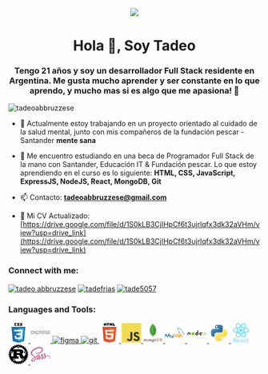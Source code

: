 <div align="center">
  <img src="https://media.giphy.com/media/3oKIPnAiaMCws8nOsE/giphy.gif" width="200">
</div>
<h1 align="center"> Hola 👋, Soy Tadeo</h1>
<h3 align="center">Tengo 21 años y soy un desarrollador Full Stack residente en Argentina. Me gusta mucho aprender y ser constante en lo que aprendo, y mucho mas si es algo que me apasiona! 🙌</h3>

<p align="left"> <img src="https://komarev.com/ghpvc/?username=tadeoabbruzzese&label=Profile%20views&color=0e75b6&style=flat" alt="tadeoabbruzzese" /> </p>

- 🔭 Actualmente estoy trabajando en un proyecto orientado al cuidado de la salud mental, junto con mis compañeros de la fundación pescar - Santander **mente sana**

- 🌱 Me encuentro estudiando en una beca de Programador Full Stack de la mano con Santander, Educación IT & Fundación pescar. Lo que estoy aprendiendo en el curso es lo siguiente: **HTML, CSS, JavaScript, ExpressJS, NodeJS, React, MongoDB, Git**

- 📫 Contacto: **tadeoabbruzzese@gmail.com**

- 📄 Mi CV Actualizado: [https://drive.google.com/file/d/1S0kLB3CjIHpCf6t3ujrlqfx3dk32aVHm/view?usp=drive_link](https://drive.google.com/file/d/1S0kLB3CjIHpCf6t3ujrlqfx3dk32aVHm/view?usp=drive_link)

<h3 align="left">Connect with me:</h3>
<p align="left">
<a href="https://linkedin.com/in/tadeo abbruzzese" target="blank"><img align="center" src="https://raw.githubusercontent.com/rahuldkjain/github-profile-readme-generator/master/src/images/icons/Social/linked-in-alt.svg" alt="tadeo abbruzzese" height="30" width="40" /></a>
<a href="https://instagram.com/tadefrias" target="blank"><img align="center" src="https://raw.githubusercontent.com/rahuldkjain/github-profile-readme-generator/master/src/images/icons/Social/instagram.svg" alt="tadefrias" height="30" width="40" /></a>
<a href="https://discord.gg/tade5057" target="blank"><img align="center" src="https://raw.githubusercontent.com/rahuldkjain/github-profile-readme-generator/master/src/images/icons/Social/discord.svg" alt="tade5057" height="30" width="40" /></a>
</p>

<h3 align="left">Languages and Tools:</h3>
<p align="left"> <a href="https://www.w3schools.com/css/" target="_blank" rel="noreferrer"> <img src="https://raw.githubusercontent.com/devicons/devicon/master/icons/css3/css3-original-wordmark.svg" alt="css3" width="40" height="40"/> </a> <a href="https://expressjs.com" target="_blank" rel="noreferrer"> <img src="https://raw.githubusercontent.com/devicons/devicon/master/icons/express/express-original-wordmark.svg" alt="express" width="40" height="40"/> </a> <a href="https://www.figma.com/" target="_blank" rel="noreferrer"> <img src="https://www.vectorlogo.zone/logos/figma/figma-icon.svg" alt="figma" width="40" height="40"/> </a> <a href="https://git-scm.com/" target="_blank" rel="noreferrer"> <img src="https://www.vectorlogo.zone/logos/git-scm/git-scm-icon.svg" alt="git" width="40" height="40"/> </a> <a href="https://www.w3.org/html/" target="_blank" rel="noreferrer"> <img src="https://raw.githubusercontent.com/devicons/devicon/master/icons/html5/html5-original-wordmark.svg" alt="html5" width="40" height="40"/> </a> <a href="https://developer.mozilla.org/en-US/docs/Web/JavaScript" target="_blank" rel="noreferrer"> <img src="https://raw.githubusercontent.com/devicons/devicon/master/icons/javascript/javascript-original.svg" alt="javascript" width="40" height="40"/> </a> <a href="https://www.mongodb.com/" target="_blank" rel="noreferrer"> <img src="https://raw.githubusercontent.com/devicons/devicon/master/icons/mongodb/mongodb-original-wordmark.svg" alt="mongodb" width="40" height="40"/> </a> <a href="https://www.mysql.com/" target="_blank" rel="noreferrer"> <img src="https://raw.githubusercontent.com/devicons/devicon/master/icons/mysql/mysql-original-wordmark.svg" alt="mysql" width="40" height="40"/> </a> <a href="https://nodejs.org" target="_blank" rel="noreferrer"> <img src="https://raw.githubusercontent.com/devicons/devicon/master/icons/nodejs/nodejs-original-wordmark.svg" alt="nodejs" width="40" height="40"/> </a> <a href="https://www.python.org" target="_blank" rel="noreferrer"> <img src="https://raw.githubusercontent.com/devicons/devicon/master/icons/python/python-original.svg" alt="python" width="40" height="40"/> </a> <a href="https://reactjs.org/" target="_blank" rel="noreferrer"> <img src="https://raw.githubusercontent.com/devicons/devicon/master/icons/react/react-original-wordmark.svg" alt="react" width="40" height="40"/> </a> <a href="https://www.rust-lang.org" target="_blank" rel="noreferrer"> <img src="https://raw.githubusercontent.com/devicons/devicon/master/icons/rust/rust-plain.svg" alt="rust" width="40" height="40"/> </a> <a href="https://sass-lang.com" target="_blank" rel="noreferrer"> <img src="https://raw.githubusercontent.com/devicons/devicon/master/icons/sass/sass-original.svg" alt="sass" width="40" height="40"/> </a> </p>
